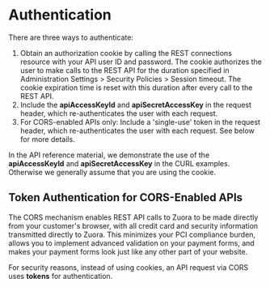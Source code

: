 # Authentication

There are three ways to authenticate:

1.  Obtain an authorization cookie by calling the REST connections resource with your API user ID and password. The cookie authorizes the user to make calls to the REST API for the duration specified in Administration Settings > Security Policies > Session timeout. The cookie expiration time is reset with this duration after every call to the REST API.
2.  Include the **apiAccessKeyId** and **apiSecretAccessKey** in the request header, which re-authenticates the user with each request.
3.  For CORS-enabled APIs only: Include a 'single-use' token in the request header, which re-authenticates the user with each request. See below for more details.

In the API reference material, we demonstrate the use of the **apiAccessKeyId** and **apiSecretAccessKey** in the CURL examples. Otherwise we generally assume that you are using the cookie.

## Token Authentication for CORS-Enabled APIs

The CORS mechanism enables REST API calls to Zuora to be made directly from your customer's browser, with all credit card and security information transmitted directly to Zuora. This minimizes your PCI compliance burden, allows you to implement advanced validation on your payment forms, and makes your payment forms look just like any other part of your website.

For security reasons, instead of using cookies, an API request via CORS uses **tokens** for authentication.